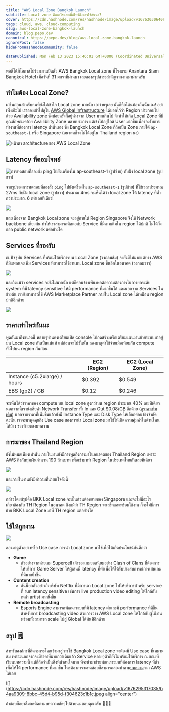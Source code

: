 ```yaml
---
title: "AWS Local Zone Bangkok Launch"
subtitle: Local zone คืออะไรและเมื่อไหร่ถึงควรใช้กันนะ?
cover: https://cdn.hashnode.com/res/hashnode/image/upload/v1676303064089/130dd7b7-8617-40a4-8334-0e406a19f70d.png
tags: cloud, aws, cloud-computing
slug: aws-local-zone-bangkok-launch
domain: blog.pepo.dev
canonical: https://pepo.dev/blog/aws-local-zone-bangkok-launch
ignorePost: false
hideFromHashnodeCommunity: false

datePublished: Mon Feb 13 2023 15:46:01 GMT+0000 (Coordinated Universal Time)
---
```


พอดีได้มีโอกาสไปร่วมงานเปิดตัว AWS Bangkok Local zone ที่โรงแรม Anantara Siam Bangkok Hotel เมื่อวันที่ 31 มกราที่ผ่านมา เลยลองสรุปสาระสำคัญจากงานมาฝากครับ

## ทำไมต้อง Local Zone?

เกริ่นก่อนสำหรับคนที่ยังไม่เข้าใจ Local zone มากนัก เอาง่ายๆเลย มันก็คือโซนท้องถิ่นนั่นเอง! อย่าเพิ่งเอ๊ะไป เราลองเข้าไปดูใน [AWS Global Infrastructure](https://aws.amazon.com/about-aws/global-infrastructure/) ได้บอกไว้ว่า Region ประกอบไปด้วย Avaliability zone ซึ่งบ่อยครั้งก็อยู่ห่างจาก User มากเกินไป จึงทำให้เกิด Local Zone ที่มีคุณลักษณะคล้าย Availibility Zone หลายประการ แต่เข้าไปอยู่ใกล้ User มากขึ้นเพื่อรองรับการทำงานที่ต้องการ latency ต่ำนั่นเอง ซึ่ง Bangkok Local Zone ก็ถือเป็น Zone ภายใต้ `ap-southeast-1` หรือ Singapore (อนาคตก็จะไม่ได้อยู่ใน Thailand region นะ)

![หน้าตา architecture ของ AWS Local Zone](https://cdn.hashnode.com/res/hashnode/image/upload/v1676295651398/157f2d83-ab6e-4ca5-a9cb-7d8fb2bb6b5c.jpeg)

## Latency ที่ตอบโจทย์

![การทดสอบที่ลองสั่ง ping ไปยังเครื่องใน ap-southeast-1 (รูปซ้าย) กับฝั่ง local zone (รูปขวา)](https://cdn.hashnode.com/res/hashnode/image/upload/v1676262051125/2849788e-42c5-4dfc-b830-213c800ff21d.jpeg)

จากรูปของการทดสอบที่ลองสั่ง `ping` ไปยังเครื่องใน `ap-southeast-1` (รูปซ้าย) ที่ใช้เวลาประมาณ 27ms กับฝั่ง local zone (รูปขวา) ประมาณ 4ms จะเห็นได้ว่า local zone ให้ latency ที่ต่ำกว่าประมาณ 6 เท่าเลยทีเดียว!

![](https://cdn.hashnode.com/res/hashnode/image/upload/v1676294313357/51a917b8-1e73-4d2a-a34d-717779c2bea3.png)

และเนื่องจาก Bangkok Local zone จะอยู่ภายใต้ Region Singapore จึงใช้ Network backbone เดียวกัน ทำให้เราสามารถติดต่อกับ Service ที่มีตามเดิมใน region ได้ปกติ ไม่ได้วิ่งออก public network แต่อย่างใด

## Services ที่รองรับ

ณ ปัจจุบัน Services ที่พร้อมให้บริการบน Local Zone (วงกลมส้ม) จะยังมีไม่มากแต่ทาง AWS ก็มีแพลนจะเพิ่ม Services ที่สามารถใช้งานบน Local zone ขึ้นอีกในอนาคต (วงกลมขาว)

![](https://cdn.hashnode.com/res/hashnode/image/upload/v1676295451367/a82a4627-30e0-4cc9-8588-a12e26630c17.png)

และถึงแม้ว่า services จะยังไม่มากนัก แต่ก็ค่อนข้างเพียงพอต่อความต้องการในการยกระดับ system ที่มี latency sensitive ให้มี performance ที่มากขึ้นได้ และนอกจาก Services ในข้างต้น เรายังสามารถใช้ AWS Marketplace Partner ภายใน Local zone ได้เหมือน region ปกติอีกด้วย

![](https://cdn.hashnode.com/res/hashnode/image/upload/v1676295145979/aca2990b-41c4-49f0-b01a-428d2b5da242.jpeg)

## ราคาเท่าไหร่กันนะ

พูดกันมาถึงขนาดนี้ หลายๆท่านคงเตรียมเปิด console ไปกดสร้างหรือเตรียมแผนงานย้ายระบบมาอยู่บน Local zone กันเป็นแน่แท้ แต่ก่อนจะไปขั้นนั้น ลองมาดูค่าใช้จ่ายเมื่อเทียบกับ compute ทั่วไปบน region กันก่อน

|                               | EC2 (Region) | EC2 (Local Zone) |
| ----------------------------- | ------------ | ---------------- |
| Instance (c5.2xlarge) / hours | $0.392       | $0.549           |
| EBS (gp2) / GB                | $0.12        | $0.246           |

จะเห็นได้ว่าราคาของ compute บน local zone สูงกว่าบน region ประมาณ 40% เลยทีเดียว นอกจากนี้เรายังเสียค่า Network Transfer ทั้ง In และ Out $0.08/GB อีกด้วย ([ดูราคาเพิ่มเติม](https://aws.amazon.com/th/about-aws/global-infrastructure/localzones/pricing/)) นอกจากราคาที่เพิ่มขึ้นแล้วยังมี Instance Type และ Disk Type ให้เลือกค่อนข้างจำกัด ฉะนั้น เราจะมาพูดคุยถึง Use case ของการนำ Local zone มาใช้ให้เกิดความคุ้มค่าในด้านไหนได้บ้าง ช่วงท้ายของบทความ

## การมาของ Thailand Region

ยังไม่หมดเพียงเท่านั้น ภายในงานยังมีการพูดถึงการมาในอนาคตของ Thailand Region เพราะ AWS ถึงกับทุ่มเงินจำนวน 190 ล้านบาท เพื่อเข้ามาทำ Region ในประเทศไทยกันเลยทีเดียว

![](https://cdn.hashnode.com/res/hashnode/image/upload/v1676294142398/f8cda37d-5dcb-4514-8bff-ff16f2085ae5.jpeg)

และภายในงานยังมีคำถามที่น่าสนใจดังนี้

![](https://cdn.hashnode.com/res/hashnode/image/upload/v1676294217769/9341e5a5-74d6-4c04-8786-fdd1165b50c8.jpeg)

กล่าวโดยสรุปคือ BKK Local zone จะเป็นส่วนต่อขยายของ Singapore และจะไม่มีอะไรเกี่ยวข้องกับ TH Region ในอนาคต ถึงแม้ว่า TH Region จะเสร็จและพร้อมใช้งาน ก็จะไม่มีการย้าย BKK Local Zone มาที่ TH region แต่อย่างใด

## ใช้ให้ถูกงาน

![](https://cdn.hashnode.com/res/hashnode/image/upload/v1676294469525/8d0d66b6-384b-4b56-aea4-dac7a8b30cef.jpeg)

ลองมาดูตัวอย่างหรือ Use case การนำ Local zone มาใช้เพื่อให้เกิดประโยชน์กันดีกว่า

- **Game**
  - ตัวอย่างจากค่ายเกม Supercell เจ้าของเกมยอดนิยมอย่าง Clash of Clans ที่ต้องการให้บริการ Game Server ให้ผู้เล่นมี latency ที่ต่ำเพื่อให้ได้รับประสบการณ์การเล่นเกมที่ดีมากยิ่งขึ้น
- **Content creation**
  - อันนี้ยกตัวอย่างถึงบริษัท Netflix ที่มีการเอา Local zone ไปให้บริการสำหรับ service ที่ run latency sensitive เช่นการ live production video editing ให้ใกล้กับเหล่า artist มากยิ่งขึ้น
- **Remote broadcasting**
  - Esports Engine สามารถพัฒนาระบบที่มี latency ต่ำและมี performance ที่ดีขึ้นสำหรับการ broadcasting video ด้วยการวาง AWS Local zone ให้ใกล้กับผู้ใช้งาน พร้อมทั้งสามารถ scale ไปสู่ Global ได้ทันทีอีกด้วย

## สรุป 🗒️

สำหรับองค์กรที่คิดจะกระโดดเข้ามาสู่การใช้ Bangkok Local zone จะต้องมี Use case ที่เหมาะสม เพราะนอกจากจะมีราคาที่มากกว่าเดิมแล้ว Service หลายๆตัวก็ยังไม่พร้อมให้บริการ ณ ขณะที่เขียนบทความนี้ แต่ก็ถือว่าเป็นสิ่งที่น่าสนใจมาก ที่จะนำมาช่วยพัฒนาระบบที่ต้องการ latency ที่ต่ำเพื่อให้ได้ performance ที่มากขึ้น ใครต้องการจะทดสอบก็สามารถลองทำตาม[บทความ](https://aws.amazon.com/th/blogs/thailand/aws-local-zones-bangkok-%E0%B8%9E%E0%B8%A3%E0%B9%89%E0%B8%AD%E0%B8%A1%E0%B9%83%E0%B8%AB%E0%B9%89%E0%B8%9A%E0%B8%A3%E0%B8%B4%E0%B8%81%E0%B8%B2%E0%B8%A3%E0%B9%81%E0%B8%A5%E0%B9%89%E0%B8%A7/)จาก AWS ได้เลย

![](https://cdn.hashnode.com/res/hashnode/image/upload/v1676295317035/b4aa9309-8bbc-45d4-b95d-f304623c1b1c.jpeg align="center")

ถ้าชอบก็อย่าลืมกดติดตามบทความถัดๆไปด้วยนะ ขอบคุณครับ 🙇🏻‍♂️

